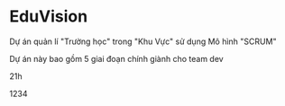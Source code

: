 # EduVision
Dự án quản lí "Trường học" trong "Khu Vực" sử dụng Mô hình "SCRUM"

Dự án này bao gồm 5 giai đoạn chính giành cho team dev


21h

1234
